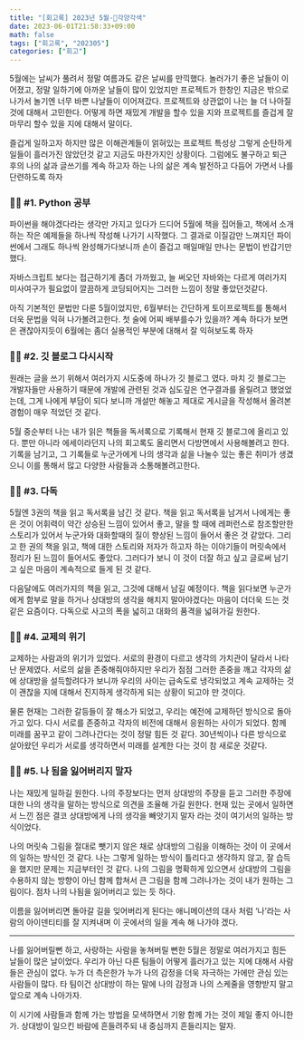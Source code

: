 ```yaml
---
title: "[회고록] 2023년 5월-🌈각양각색"
date: 2023-06-01T21:58:33+09:00
math: false
tags: ["회고록", "202305"]
categories: ["회고"]
---
```

5월에는 날씨가 풀려서 정말 여름과도 같은 날씨를 만끽했다. 놀러가기 좋은 날들이 이어졌고, 정말 일하기에 아까운 날들이 많이 있었지만 프로젝트가 한창인 지금은 밖으로 나가서 놀기엔 너무 바쁜 나날들이 이어져갔다. 프로젝트와 상관없이 나는 늘 더 나아질 것에 대해서 고민한다. 어떻게 하면 재밌게 개발을 할수 있을 지와 프로젝트를 즐겁게 잘 마무리 할수 있을 지에 대해서 말이다.

즐겁게 일하고자 하지만 많은 이해관계들이 얽혀있는 프로젝트 특성상 그렇게 순탄하게 일들이 흘러가진 않았던것 같고 지금도 마찬가지인 상황이다. 그럼에도 불구하고 퇴근 후의 나의 삶과 글쓰기를 계속 하고자 하는 나의 삶은 계속 발전하고 다듬어 가면서 나를 단련하도록 하자

### 👍🏻 #1. Python 공부

파이썬을 해야겠다라는 생각만 가지고 있다가 드디어 5월에 책을 집어들고, 책에서 소개하는 작은 예제들을 하나씩 작성해 나가기 시작했다. 그 결과로 이질감만 느껴지던 파이썬에서 그래도 하나씩 완성해가다보니까 손이 즐겁고 매일매일 만나는 문법이 반갑기만 했다.

자바스크립트 보다는 접근하기게 좀더 가까웠고, 늘 써오던 자바와는 다르게 여러가지 미사여구가 필요없이 깔끔하게 코딩되어지는 그러한 느낌이 정말 좋았던것같다.

아직 기본적인 문법만 다룬 5월이었지만, 6월부터는 간단하게 토이프로젝트를 통해서 더욱 문법을 익혀 나가볼려고한다. 첫 술에 어찌 배부를수가 있을까? 계속 하다가 보면은 괜찮아지듯이 6월에는 좀더 실용적인 부분에 대해서 잘 익혀보도록 하자

### 👍🏻 #2. 깃 블로그 다시시작

원래는 글을 쓰기 위해서 여러가지 시도중에 하나가 깃 블로그 였다. 마치 깃 블로그는 개발자들만 사용하기 때문에 개발에 관련된 것과 심도깊은 연구결과를 올릴려고 했었었는데, 그게 나에게 부담이 되다 보니까 개설만 해놓고 제대로 게시글을 작성해서 올려본 경험이 매우 적었던 것 같다.

5월 중순부터 나는 내가 읽은 책들을 독서록으로 기록해서 현재 깃 블로그에 올리고 있다. 뿐만 아니라 에세이라던지 나의 회고록도 올리면서 다방면에서 사용해볼려고 한다. 기록을 남기고, 그 기록들로 누군가에게 나의 생각과 삶을 나눌수 있는 좋은 취미가 생겼으니 이를 통해서 많고 다양한 사람들과 소통해볼려고한다.

### 👍🏻 #3. 다독

5월엔 3권의 책을 읽고 독서록을 남긴 것 같다. 책을 읽고 독서록을 남겨서 나에게는 좋은 것이 어휘력이 약간 상승된 느낌이 있어서 좋고, 말을 할 때에 레퍼런스로 참조할만한 스토리가 있어서 누군가와 대화할때의 질이 향상된 느낌이 들어서 좋은 것 같았다. 그리고 한 권의 책을 읽고, 책에 대한 스토리와 저자가 하고자 하는 이야기들이 머릿속에서 정리가 된 느낌이 들어서도 좋았다. 그러다가 보니 이 것이 더잘 하고 싶고 글로써 남기고 싶은 마음이 계속적으로 들게 된 것 같다.

다음달에도 여러가지의 책을 읽고, 그것에 대해서 남길 예정이다. 책을 읽다보면 누군가에게 함부로 말을 하거나 상대방의 생각을 해치지 말아야겠다는 마음이 더더욱 드는 것 같은 요즘이다. 다독으로 사고의 폭을 넓히고 대화의 품격을 넓혀가길 원한다.

### 👎🏻 #4. 교제의 위기

교제하는 사람과의 위기가 있었다. 서로의 환경이 다르고 생각의 가치관이 달라서 나타난 문제였다. 서로의 삶을 존중해줘야하지만 우리가 점점 그러한 존중을 깨고 각자의 삶에 상대방을 설득할려다가 보니까 우리의 사이는 급속도로 냉각되었고 계속 교제하는 것이 괜찮을 지에 대해서 진지하게 생각하게 되는 상황이 되고야 만 것이다.

물론 현재는 그러한 갈등들이 잘 해소가 되었고, 우리는 예전에 교제하던 방식으로 돌아가고 있다. 다시 서로를 존중하고 각자의 비전에 대해서 응원하는 사이가 되었다. 함께 미래를 꿈꾸고 같이 그려나간다는 것이 정말 힘든 것 같다. 30년씩이나 다른 방식으로 살아왔던 우리가 서로를 생각하면서 미래를 설계한 다는 것이 참 새로운 것같다.

### 👎🏻 #5. 나 됨을 잃어버리지 말자

나는 재밌게 일하길 원한다. 나의 주장보다는 먼저 상대방의 주장을 듣고 그러한 주장에 대한 나의 생각을 말하는 방식으로 의견을 조율해 가길 원한다. 현재 있는 곳에서 일하면서 느낀 점은 결코 상대방에게 나의 생각을 빼앗기지 말자 라는 것이 여기서의 일하는 방식이었다.

나의 머릿속 그림을 절대로 뺏기지 않은 채로 상대방의 그림을 이해하는 것이 이 곳에서의 일하는 방식인 것 같다. 나는 그렇게 일하는 방식이 틀리다고 생각하지 않고, 잘 습득을 했지만 문제는 지금부터인 것 같다. 나의 그림을 명확하게 있으면서 상대방의 그림을 수용하지 않는 방향이 아닌 함께 합쳐서 큰 그림을 함께 그려나가는 것이 내가 원하는 그림이다. 점차 나의 나됨을 잃어버리고 있는 듯 하다.

이름을 잃어버리면 돌아갈 길을 잊어버리게 된다는 애니메이션의 대사 처럼 ‘나’라는 사람의 아이덴티티를 잘 지켜내며 이 곳에서의 일을 계속 해 나가야 겠다.

---

나를 잃어버릴뻔 하고, 사랑하는 사람을 놓쳐버릴 뻔한 5월은 정말로 여러가지고 힘든 날들이 많은 날이었다. 우리가 아닌 다른 팀들이 어떻게 흘러가고 있는 지에 대해서 사람들은 관심이 없다. 누가 더 측은한가 누가 나의 감정을 더욱 자극하는 가에만 관심 있는 사람들이 많다. 타 팀이건 상대방이 하는 말에 나의 감정과 나의 스케줄을 영향받지 말고 앞으로 계속 나아가자.

이 시기에 사람들과 함께 가는 방법을 모색하면서 기왕 함께 가는 것이 제일 좋지 아니한가. 상대방이 일으킨 바람에 흔들려주되 내 중심까지 흔들리지는 말자.
